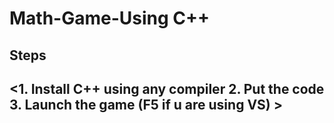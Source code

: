# Math-Game-Using C++
<h2>Steps<h2>
<1. Install C++ using any compiler
2. Put the code
3. Launch the game (F5 if u are using VS)
>